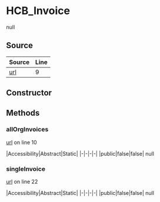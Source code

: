 # HCB_Invoice

null
## Source
|Source|Line|
|-|-|
|[url](https://github.com/devramsean0/hcb.js/blob/dfef3ef/src/api_endpoints/invoices.ts#L9)|9|
## Constructor
## Methods
### allOrgInvoices
[url](https://github.com/devramsean0/hcb.js/blob/dfef3ef/src/api_endpoints/invoices.ts#L10) on line 10  

|Accessibility|Abstract|Static|
|-|-|-|-|
|public|false|false|
null

### singleInvoice
[url](https://github.com/devramsean0/hcb.js/blob/dfef3ef/src/api_endpoints/invoices.ts#L22) on line 22  

|Accessibility|Abstract|Static|
|-|-|-|-|
|public|false|false|
null
